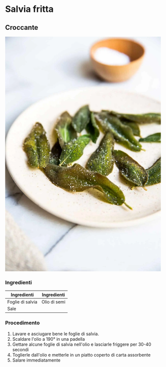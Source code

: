 # Salvia fritta

## Croccante

![](img/salvia-fritta.webp)

### Ingredienti

| Ingredienti                  | Ingredienti             |
| ---------------------------- | ----------------------- |
| Foglie di salvia | Olio di semi |
| Sale | |

### Procedimento

1. Lavare e asciugare bene le foglie di salvia.
2. Scaldare l'olio a 190° in una padella
3. Gettare alcune foglie di salvia nell'olio e lasciarle friggere per 30-40 secondi
4. Toglierle dall'olio e metterle in un piatto coperto di carta assorbente
5. Salare immediatamente
